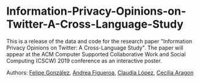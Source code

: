 # Information-Privacy-Opinions-on-Twitter-A-Cross-Language-Study

This is a release of the data and code for the research paper "Information Privacy Opinions on Twitter: A Cross-Language Study". The paper will appear at the ACM Computer Supported Collaborative Work and Social Computing (CSCW) 2019 conference as an interactive poster. 

Authors: [Felipe González](http://gonzalezf.github.io), [Andrea Figueroa](https://andreafigue.github.io), [Claudia López](https://claudialopezsite.wordpress.com/), [Cecilia Aragon](http://faculty.washington.edu/aragon/)

